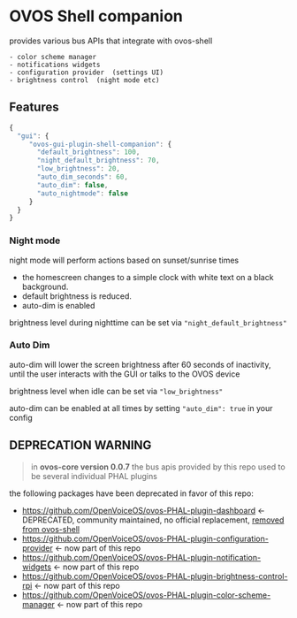 # OVOS Shell companion

provides various bus APIs that integrate with ovos-shell
    
    - color scheme manager
    - notifications widgets
    - configuration provider  (settings UI)
    - brightness control  (night mode etc)
    

## Features

```javascript
{
  "gui": {
     "ovos-gui-plugin-shell-companion": {
       "default_brightness": 100,
       "night_default_brightness": 70,
       "low_brightness": 20,
       "auto_dim_seconds": 60,
       "auto_dim": false,
       "auto_nightmode": false
     }
  }
}
```


### Night mode

night mode will perform actions based on sunset/sunrise times

- the homescreen changes to a simple clock with white text on a black background.
- default brightness is reduced.
- auto-dim is enabled

brightness level during nighttime can be set via `"night_default_brightness"`

### Auto Dim

auto-dim will lower the screen brightness after 60 seconds of inactivity, until the user interacts with the GUI or talks to the OVOS device

brightness level when idle can be set via `"low_brightness"`

auto-dim can be enabled at all times by setting `"auto_dim": true` in your config


## DEPRECATION WARNING

> in **ovos-core version 0.0.7** the bus apis provided by this repo used to be several individual PHAL plugins

the following packages have been deprecated in favor of this repo:
- https://github.com/OpenVoiceOS/ovos-PHAL-plugin-dashboard   <- DEPRECATED, community maintained, no official replacement, [removed from ovos-shell](https://github.com/OpenVoiceOS/ovos-gui/pull/10)
- https://github.com/OpenVoiceOS/ovos-PHAL-plugin-configuration-provider <- now part of this repo
- https://github.com/OpenVoiceOS/ovos-PHAL-plugin-notification-widgets <- now part of this repo
- https://github.com/OpenVoiceOS/ovos-PHAL-plugin-brightness-control-rpi <- now part of this repo
- https://github.com/OpenVoiceOS/ovos-PHAL-plugin-color-scheme-manager <- now part of this repo
